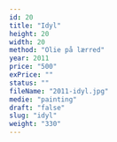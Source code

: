 ```yaml
---
id: 20
title: "Idyl"
height: 20
width: 20
method: "Olie på lærred"
year: 2011
price: "500"
exPrice: ""
status: ""
fileName: "2011-idyl.jpg"
medie: "painting"
draft: "false"
slug: "idyl"
weight: "330"
---
```

